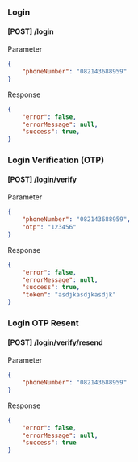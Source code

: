 ### Login
#### [POST] /login

Parameter
```json
{
    "phoneNumber": "082143688959"
}
```
Response
```json
{
    "error": false,
    "errorMessage": null,
    "success": true,
}
```

### Login Verification (OTP)
#### [POST] /login/verify

Parameter
```json
{
    "phoneNumber": "082143688959",
    "otp": "123456"
}
```
Response
```json
{
    "error": false,
    "errorMessage": null,
    "success": true,
    "token": "asdjkasdjkasdjk"
}
```

### Login OTP Resent
#### [POST] /login/verify/resend
Parameter
```json
{
    "phoneNumber": "082143688959"
}
```
Response
```json
{
    "error": false,
    "errorMessage": null,
    "success": true
}
```